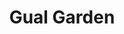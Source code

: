 ---
title: "Gual Garden"
url: /granollers/gual-garden-carretera-de-granollers-al-masnou/
shop: centro de jardinería
---